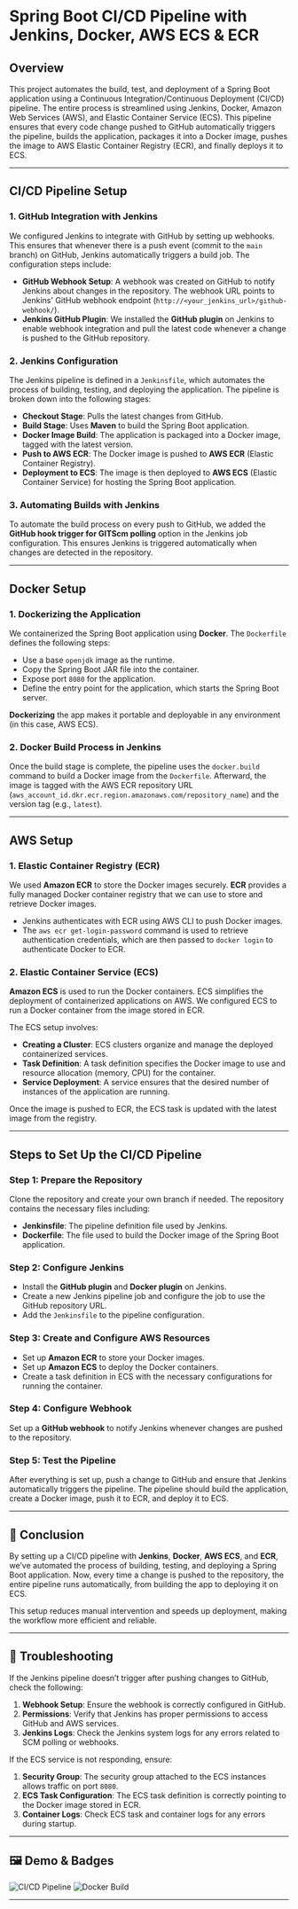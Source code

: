 # Spring Boot CI/CD Pipeline with Jenkins, Docker, AWS ECS & ECR

## Overview

This project automates the build, test, and deployment of a Spring Boot application using a Continuous Integration/Continuous Deployment (CI/CD) pipeline. The entire process is streamlined using Jenkins, Docker, Amazon Web Services (AWS), and Elastic Container Service (ECS). This pipeline ensures that every code change pushed to GitHub automatically triggers the pipeline, builds the application, packages it into a Docker image, pushes the image to AWS Elastic Container Registry (ECR), and finally deploys it to ECS.

---

## CI/CD Pipeline Setup

### 1. GitHub Integration with Jenkins

We configured Jenkins to integrate with GitHub by setting up webhooks. This ensures that whenever there is a push event (commit to the `main` branch) on GitHub, Jenkins automatically triggers a build job. The configuration steps include:

- **GitHub Webhook Setup**: A webhook was created on GitHub to notify Jenkins about changes in the repository. The webhook URL points to Jenkins' GitHub webhook endpoint (`http://<your_jenkins_url>/github-webhook/`).
- **Jenkins GitHub Plugin**: We installed the **GitHub plugin** on Jenkins to enable webhook integration and pull the latest code whenever a change is pushed to the GitHub repository.

### 2. Jenkins Configuration

The Jenkins pipeline is defined in a `Jenkinsfile`, which automates the process of building, testing, and deploying the application. The pipeline is broken down into the following stages:

- **Checkout Stage**: Pulls the latest changes from GitHub.
- **Build Stage**: Uses **Maven** to build the Spring Boot application.
- **Docker Image Build**: The application is packaged into a Docker image, tagged with the latest version.
- **Push to AWS ECR**: The Docker image is pushed to **AWS ECR** (Elastic Container Registry).
- **Deployment to ECS**: The image is then deployed to **AWS ECS** (Elastic Container Service) for hosting the Spring Boot application.

### 3. Automating Builds with Jenkins

To automate the build process on every push to GitHub, we added the **GitHub hook trigger for GITScm polling** option in the Jenkins job configuration. This ensures Jenkins is triggered automatically when changes are detected in the repository.

---

## Docker Setup

### 1. Dockerizing the Application

We containerized the Spring Boot application using **Docker**. The `Dockerfile` defines the following steps:

- Use a base `openjdk` image as the runtime.
- Copy the Spring Boot JAR file into the container.
- Expose port `8080` for the application.
- Define the entry point for the application, which starts the Spring Boot server.

**Dockerizing** the app makes it portable and deployable in any environment (in this case, AWS ECS).

### 2. Docker Build Process in Jenkins

Once the build stage is complete, the pipeline uses the `docker.build` command to build a Docker image from the `Dockerfile`. Afterward, the image is tagged with the AWS ECR repository URL (`aws_account_id.dkr.ecr.region.amazonaws.com/repository_name`) and the version tag (e.g., `latest`).

---

## AWS Setup

### 1. Elastic Container Registry (ECR)

We used **Amazon ECR** to store the Docker images securely. **ECR** provides a fully managed Docker container registry that we can use to store and retrieve Docker images.

- Jenkins authenticates with ECR using AWS CLI to push Docker images.
- The `aws ecr get-login-password` command is used to retrieve authentication credentials, which are then passed to `docker login` to authenticate Docker to ECR.

### 2. Elastic Container Service (ECS)

**Amazon ECS** is used to run the Docker containers. ECS simplifies the deployment of containerized applications on AWS. We configured ECS to run a Docker container from the image stored in ECR.

The ECS setup involves:

- **Creating a Cluster**: ECS clusters organize and manage the deployed containerized services.
- **Task Definition**: A task definition specifies the Docker image to use and resource allocation (memory, CPU) for the container.
- **Service Deployment**: A service ensures that the desired number of instances of the application are running.

Once the image is pushed to ECR, the ECS task is updated with the latest image from the registry.

---

## Steps to Set Up the CI/CD Pipeline

### Step 1: Prepare the Repository

Clone the repository and create your own branch if needed. The repository contains the necessary files including:

- **Jenkinsfile**: The pipeline definition file used by Jenkins.
- **Dockerfile**: The file used to build the Docker image of the Spring Boot application.

### Step 2: Configure Jenkins

- Install the **GitHub plugin** and **Docker plugin** on Jenkins.
- Create a new Jenkins pipeline job and configure the job to use the GitHub repository URL.
- Add the `Jenkinsfile` to the pipeline configuration.

### Step 3: Create and Configure AWS Resources

- Set up **Amazon ECR** to store your Docker images.
- Set up **Amazon ECS** to deploy the Docker containers.
- Create a task definition in ECS with the necessary configurations for running the container.

### Step 4: Configure Webhook

Set up a **GitHub webhook** to notify Jenkins whenever changes are pushed to the repository.

### Step 5: Test the Pipeline

After everything is set up, push a change to GitHub and ensure that Jenkins automatically triggers the pipeline. The pipeline should build the application, create a Docker image, push it to ECR, and deploy it to ECS.

---

## 🎯 Conclusion

By setting up a CI/CD pipeline with **Jenkins**, **Docker**, **AWS ECS**, and **ECR**, we’ve automated the process of building, testing, and deploying a Spring Boot application. Now, every time a change is pushed to the repository, the entire pipeline runs automatically, from building the app to deploying it on ECS.

This setup reduces manual intervention and speeds up deployment, making the workflow more efficient and reliable.

---

## 🚀 Troubleshooting

If the Jenkins pipeline doesn’t trigger after pushing changes to GitHub, check the following:

1. **Webhook Setup**: Ensure the webhook is correctly configured in GitHub.
2. **Permissions**: Verify that Jenkins has proper permissions to access GitHub and AWS services.
3. **Jenkins Logs**: Check the Jenkins system logs for any errors related to SCM polling or webhooks.

If the ECS service is not responding, ensure:

1. **Security Group**: The security group attached to the ECS instances allows traffic on port `8080`.
2. **ECS Task Configuration**: The ECS task definition is correctly pointing to the Docker image stored in ECR.
3. **Container Logs**: Check ECS task and container logs for any errors during startup.

---

## 🖼 Demo & Badges

![CI/CD Pipeline](https://img.shields.io/badge/CI%2FCD-Pipeline-blue)
![Docker Build](https://img.shields.io/badge/Docker-Build-orange)

---
